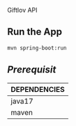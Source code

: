Giftlov API

## Run the App
```sh
mvn spring-boot:run
```

## _Prerequisit_
| DEPENDENCIES |
| ------ |
| java17 |
| maven |
